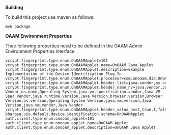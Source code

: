 **Building**

To build this project use maven as follows:

    mvn package

**OAAM Environment Properties**

Thee following properties need to be defined in the OAAM Admin Environment Properties interface.

    vcrypt.fingerprint.type.enum.OnOAAMApplet=101
    vcrypt.fingerprint.type.enum.OnOAAMApplet.name=OnOAAM Java Applet
    vcrypt.fingerprint.type.enum.OnOAAMApplet.description=Example Implementation of the Device Identification Plug-In
    vcrypt.fingerprint.type.enum.OnOAAMApplet.processor=com.onoaam.did.OnOAAMDeviceIdentificationPlugIn
    vcrypt.fingerprint.type.enum.OnOAAMApplet.header_list=java.vendor,os.name,java.vm.specification.vendor,java.runtime.version,browser.version,os.version,java.vm.version,java.vm.vendor
    vcrypt.fingerprint.type.enum.OnOAAMApplet.header_name_nv=java.vendor,Java Vendor,os.name,Operating System,java.vm.specification.vendor,Java VM Spec Vendor,java.runtime.version,Java Version,browser.version,Browser Version,os.version,Operating System Version,java.vm.version,Java Version,java.vm.vendor,Java Vendor
    vcrypt.fingerprint.type.enum.OnOAAMApplet.header_value_nv=t,true,f,false
    bharosa.uio.default.device.identification.scheme=OnOAAMApplet
    auth.client.type.enum.onooam_applet=101
    auth.client.type.enum.onooam_applet.name=OnOAAM Applet
    auth.client.type.enum.onooam_applet.description=OnOAAM Java Applet